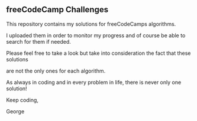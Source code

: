 
freeCodeCamp Challenges
-----------------------

This repository contains my solutions for freeCodeCamps algorithms.

I uploaded them in order to monitor my progress and of course be able to search for them if needed.


Please feel free to take a look but take into consideration the fact that these solutions

are not the only ones for each algorithm.


As always in coding and in every problem in life, there is never only one solution!


Keep coding,

George

